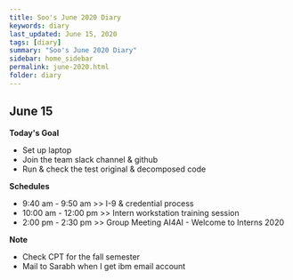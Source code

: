 ```yaml
---
title: Soo's June 2020 Diary
keywords: diary
last_updated: June 15, 2020
tags: [diary]
summary: "Soo's June 2020 Diary"
sidebar: home_sidebar
permalink: june-2020.html
folder: diary
---
```


## June 15

**Today's Goal**

- Set up laptop
- Join the team slack channel & github
- Run & check the test original & decomposed code

**Schedules**

- 9:40 am - 9:50 am >> I-9 & credential process
- 10:00 am - 12:00 pm >> Intern workstation training session
- 2:00 pm - 2:30 pm >> Group Meeting AI4AI - Welcome to Interns 2020

**Note**

- Check CPT for the fall semester
- Mail to Sarabh when I get ibm email account
